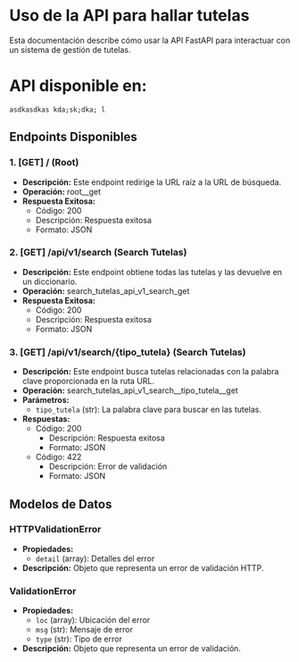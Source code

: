 # Uso de la API para hallar tutelas

Esta documentación describe cómo usar la API FastAPI para interactuar con un sistema de gestión de tutelas.

# API disponible en:
`asdkasdkas kda;sk;dka; l`

## Endpoints Disponibles

### 1. [GET] / (Root)

- **Descripción:** Este endpoint redirige la URL raíz a la URL de búsqueda.
- **Operación:** root__get
- **Respuesta Exitosa:**
  - Código: 200
  - Descripción: Respuesta exitosa
  - Formato: JSON

### 2. [GET] /api/v1/search (Search Tutelas)

- **Descripción:** Este endpoint obtiene todas las tutelas y las devuelve en un diccionario.
- **Operación:** search_tutelas_api_v1_search_get
- **Respuesta Exitosa:**
  - Código: 200
  - Descripción: Respuesta exitosa
  - Formato: JSON

### 3. [GET] /api/v1/search/{tipo_tutela} (Search Tutelas)

- **Descripción:** Este endpoint busca tutelas relacionadas con la palabra clave proporcionada en la ruta URL.
- **Operación:** search_tutelas_api_v1_search__tipo_tutela__get
- **Parámetros:**
  - `tipo_tutela` (str): La palabra clave para buscar en las tutelas.
- **Respuestas:**
  - Código: 200
    - Descripción: Respuesta exitosa
    - Formato: JSON
  - Código: 422
    - Descripción: Error de validación
    - Formato: JSON

## Modelos de Datos

### HTTPValidationError
- **Propiedades:**
  - `detail` (array): Detalles del error
- **Descripción:** Objeto que representa un error de validación HTTP.

### ValidationError
- **Propiedades:**
  - `loc` (array): Ubicación del error
  - `msg` (str): Mensaje de error
  - `type` (str): Tipo de error
- **Descripción:** Objeto que representa un error de validación.




